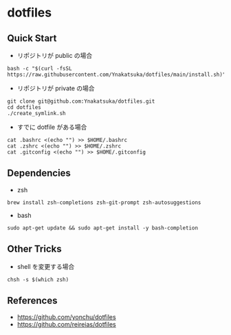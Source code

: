 # dotfiles

## Quick Start

- リポジトリが public の場合

```
bash -c "$(curl -fsSL https://raw.githubusercontent.com/Ynakatsuka/dotfiles/main/install.sh)"
```

- リポジトリが private の場合

```
git clone git@github.com:Ynakatsuka/dotfiles.git
cd dotfiles
./create_symlink.sh
```

- すでに dotfile がある場合

```
cat .bashrc <(echo "") >> $HOME/.bashrc
cat .zshrc <(echo "") >> $HOME/.zshrc
cat .gitconfig <(echo "") >> $HOME/.gitconfig
```

## Dependencies

- zsh

```
brew install zsh-completions zsh-git-prompt zsh-autosuggestions
```

- bash

```
sudo apt-get update && sudo apt-get install -y bash-completion
```

## Other Tricks

- shell を変更する場合

```
chsh -s $(which zsh)
```

## References

- https://github.com/yonchu/dotfiles
- https://github.com/reireias/dotfiles
